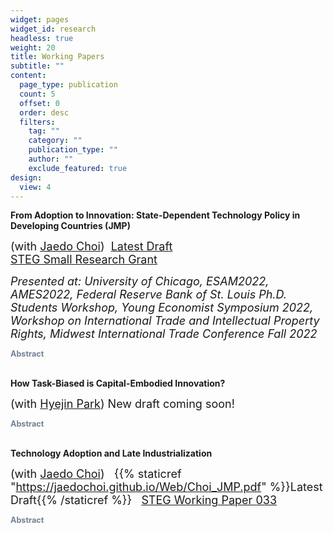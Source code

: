 ```yaml
---
widget: pages
widget_id: research
headless: true
weight: 20
title: Working Papers
subtitle: ""
content:
  page_type: publication
  count: 5
  offset: 0
  order: desc
  filters:
    tag: ""
    category: ""
    publication_type: ""
    author: ""
    exclude_featured: true
design:
  view: 4
---
```

<meta name="theme-color" content="#2962ff">

**From Adoption to Innovation: State-Dependent Technology Policy in Developing Countries (JMP)** 

<font size="4"> (with <a href="http://www.jaedochoi.com/">Jaedo Choi</a>)&nbsp;&nbsp;<a href="https://younghunshim.com/uploads/Shim_JMP.pdf">Latest Draft</a><br> <a href="https://steg.cepr.org/funding/small-phd-research-grants-srgs">STEG Small Research Grant</a>

*P﻿resented at: University of Chicago, ESAM2022, AMES2022, Federal Reserve Bank of St. Louis Ph.D. Students Workshop, Young Economist Symposium 2022, Workshop on International Trade and Intellectual Property Rights, Midwest International Trade Conference Fall 2022* </font>

  <div class="expand">
    <div class="expand-label" style="cursor: pointer;" onclick="$h = $(this);$h.next('div').slideToggle(100,function () {$h.children('i').attr('class',function () {return $h.next('div').is(':visible') ? 'fas fa-chevron-down' : 'fas fa-chevron-right';});});">
      <i style="font-size:75%; color:#708090" class="fas fa-chevron-right"></i>
      <span style="font-size:90%; color:#708090">
	<b> Abstract </b>
      </span>
    </div>
    <div class="expand-content" style="display: none; font-size:90%;text-align: justify;
  text-justify: inter-word"> Should governments in developing countries support technology adoption or promote innovation? And how does the answer change over different stages of development? To answer these questions, we digitize the universe of technology transfer contracts between domestic and foreign firms in South Korea during its growth miracle period, which has novel information on the price of technologies. We find that, when the productivity gap between domestic and foreign firms is small, 1) the adoption fee is high, 2) the productivity growth from adoption is smaller than that from innovation, 3) firms are more likely to invest in innovation than adoption. Motivated by these findings, we build a two-country growth model with endogenous adoption and innovation decisions. Foreign firms can sell technologies for an endogenous fee, internalizing the future loss of profit due to stronger competition with domestic firms. The productivity gains from adoption and innovation depend on the productivity gap with foreign firms, which makes the effects of adoption and innovation subsidies also vary with the gap. We estimate the model and quantitatively investigate the effect of several policies along the transitional dynamics. We evaluate Korea's technology policies since 1973, which started with an adoption subsidy and shifted to an innovation subsidy as the productivity of Korean firms converged with that of international competitors. Our result suggests that this state-dependent policy increased consumption-equivalent welfare by 4.84%, which is more than subsidizing only innovation or adoption throughout. Furthermore, it was optimal to switch from an adoption subsidy to an innovation subsidy in 1985 when Korea's GDP reached 55% of Japan's.</div>
  </div>

<br>

**How Task-Biased is Capital-Embodied Innovation?**

 <font size="4">(with <a href="http://www.hyejinpark.net/">Hyejin Park</a>) New draft coming soon!</font>

 <div class="expand">
    <div class="expand-label" style="cursor: pointer;" onclick="$h = $(this);$h.next('div').slideToggle(100,function () {$h.children('i').attr('class',function () {return $h.next('div').is(':visible') ? 'fas fa-chevron-down' : 'fas fa-chevron-right';});});">
      <i style="font-size:75%; color:#708090" class="fas fa-chevron-right"></i>
      <span style="font-size:90%; color:#708090">
	<b> Abstract </b>
      </span>
    </div>
    <div class="expand-content" style="display: none; font-size:90%;text-align: justify;
  text-justify: inter-word">This paper develops a measure of Capital-Embodied Innovation (CEI). The measure counts the number of patents applied to different capital goods by matching patent descriptions from the USPTO to capital goods descriptions from Wikipedia. Using occupation-level variations on the sets of capital goods from O*NET, we document that the CEI measure is smaller for routine occupations. Furthermore, we highlight the heterogeneous effects of CEI across the capital good-occupation relationship. When the capital good performs the same function as the occupational task (task-substituting capital), the CEI on the capital good reduces the relative demand for labor. In case the capital good performs a different function than the occupation tasks (task-complementing capital), the CEI raises relative demand for labor. Abstract occupations have disproportionately more CEI on task-complementing capital than non-abstract occupations. A model-based counterfactual implies that the employment growth between the 1980s and the 2010s would be 33% less biased towards abstract task occupations without the CEI. The degree of job polarization and occupational wage inequality would have been lower without the CEI. </div>
  </div>

<br>

**Technology Adoption and Late Industrialization** <font size="4">

(with <a href="http://www.jaedochoi.com/">Jaedo Choi</a>)&nbsp;&nbsp; {{% staticref "https://jaedochoi.github.io/Web/Choi_JMP.pdf" %}}Latest Draft{{% /staticref %}}&nbsp;&nbsp;     <a href="https://steg.cepr.org/publications/technology-adoption-and-late-industrialization">STEG Working Paper 033</a>  </font>  

 <div class="expand">
    <div class="expand-label" style="cursor: pointer;" onclick="$h = $(this);$h.next('div').slideToggle(100,function () {$h.children('i').attr('class',function () {return $h.next('div').is(':visible') ? 'fas fa-chevron-down' : 'fas fa-chevron-right';});});">
      <i style="font-size:75%; color:#708090" class="fas fa-chevron-right"></i>
      <span style="font-size:90%; color:#708090">
	<b> Abstract </b>
      </span>
    </div>
    <div class="expand-content" style="display: none; font-size:90%;text-align: justify;
  text-justify: inter-word">We study how the adoption of foreign technology and local spillovers from such adoption contributed to late industrialization in a developing country during the postwar period. Using novel historical firm-level data for South Korea, we provide three empirical findings: direct productivity gains to adopters, local productivity spillovers of the adoption, and complementarity in firms' adoption decisions. Based on these findings, we develop a dynamic spatial model with firms' technology adoption decisions and local spillovers. The spillovers induce dynamic complementarity in firms' technology adoption decisions. Because of this complementarity, the model potentially features multiple steady states. Temporary adoption subsidies can have permanent effects by moving an economy to a new transition path that converges to a higher-productivity steady state. We calibrate our model to the microdata and econometric estimates. We evaluate the effects of the South Korean government policy that temporarily provided adoption subsidies to heavy manufacturing firms in the 1970s. Had no adoption subsidies been provided, South Korea would have converged to a less industrialized steady state in which the heavy manufacturing sector’s share of GDP would have been 15 percentage points lower and aggregate welfare would have been 10% lower compared to the steady state with successful industrialization. Thus, temporary subsidies for technology adoption had permanent effects. </div>
  </div>